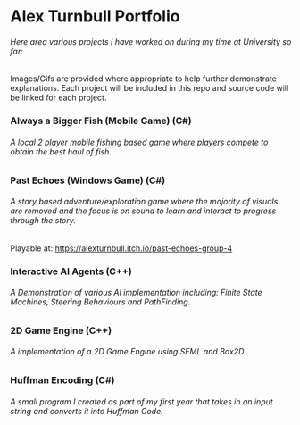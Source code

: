 # Alex Turnbull Portfolio
###### Here area various projects I have worked on during my time at University so far:
Images/Gifs are provided where appropriate to help further demonstrate explanations. Each project will be included in this repo and source code will be linked for each project.

### Always a Bigger Fish (Mobile Game) (C#)
###### A local 2 player mobile fishing based game where players compete to obtain the best haul of fish.


### Past Echoes (Windows Game) (C#)
###### A story based adventure/exploration game where the majority of visuals are removed and the focus is on sound to learn and interact to progress through the story.

Playable at: https://alexturnbull.itch.io/past-echoes-group-4


### Interactive AI Agents (C++)
###### A Demonstration of various AI implementation including: Finite State Machines, Steering Behaviours and PathFinding.


### 2D Game Engine (C++)
###### A implementation of a 2D Game Engine using SFML and Box2D.


### Huffman Encoding (C#)
###### A small program I created as part of my first year that takes in an input string and converts it into Huffman Code.